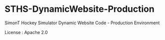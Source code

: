 # STHS-DynamicWebsite-Production 
SimonT Hockey Simulator Dynamic Website Code - Production Environment

License : Apache 2.0
